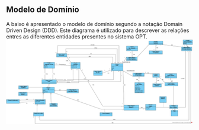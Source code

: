 ## Modelo de Domínio
A baixo é apresentado o modelo de domínio segundo a notação Domain Driven Design (DDD). Este diagrama é utilizado para descrever as relações entres as diferentes entidades presentes no sistema OPT.
![Modelo de Domínio](Diagramas/ModeloDominio.png)